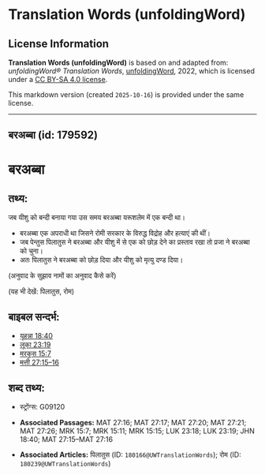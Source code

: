 # Translation Words (unfoldingWord)

## License Information

**Translation Words (unfoldingWord)** is based on and adapted from: _unfoldingWord® Translation Words_, [unfoldingWord](https://unfoldingword.org/utw), 2022, which is licensed under a [CC BY-SA 4.0 license](https://creativecommons.org/licenses/by-sa/4.0/legalcode.en).

This markdown version (created `2025-10-16`) is provided under the same license.



--------------------------------

## बरअब्बा (id: 179592)

बरअब्बा
=======

तथ्य:
-----

जब यीशु को बन्दी बनाया गया उस समय बरअब्बा यरूशलेम में एक बन्दी था।

* बरअब्बा एक अपराधी था जिसने रोमी सरकार के विरुद्ध विद्रोह और हत्याएं की थीं।
* जब पेन्तुस पिलातुस ने बरअब्बा और यीशु में से एक को छोड़ देने का प्रस्ताव रखा तो प्रजा ने बरअब्बा को चुना।
* अतः पिलातुस ने बरअब्बा को छोड़ दिया और यीशु को मृत्यु दण्ड दिया।

(अनुवाद के सुझाव नामों का अनुवाद कैसे करें)

(यह भी देखें: पिलातुस, रोम)

बाइबल सन्दर्भ:
--------------

* [यूहन्ना 18:40](https://ref.ly/John18:40)
* [लूका 23:19](https://ref.ly/Luke23:19)
* [मरकुस 15:7](https://ref.ly/Mark15:7)
* [मत्ती 27:15–16](https://ref.ly/Matt27:15-Matt27:16)

शब्द तथ्य:
----------

* स्ट्रोंग्स: G09120

* **Associated Passages:** MAT 27:16; MAT 27:17; MAT 27:20; MAT 27:21; MAT 27:26; MRK 15:7; MRK 15:11; MRK 15:15; LUK 23:18; LUK 23:19; JHN 18:40; MAT 27:15–MAT 27:16
* **Associated Articles:** पिलातुस (ID: `180166@UWTranslationWords`); रोम (ID: `180239@UWTranslationWords`)

